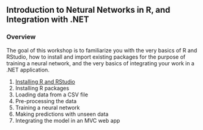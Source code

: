 ## Introduction to Netural Networks in R, and Integration with .NET

### Overview

The goal of this workshop is to familiarize you with the very basics of R and RStudio, how to install and import existing packages for the purpose of training a neural network, and the very basics of integrating your work in a .NET application.

1. [Installing R and RStudio](Part1-Installing-R.md)
2. Installing R packages
3. Loading data from a CSV file
4. Pre-processing the data
5. Training a neural network
6. Making predictions with unseen data
7. Integrating the model in an MVC web app



